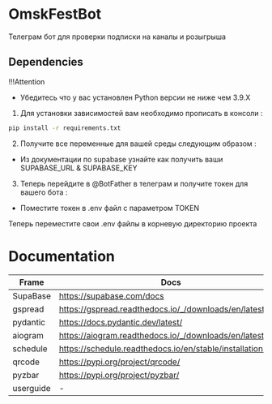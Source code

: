 # OmskFestBot
Телеграм бот для проверки подписки на каналы и розыгрыша

## Dependencies

!!!Attention


- Убедитесь что у вас установлен Python версии не ниже чем 3.9.X


1. Для установки зависимостей вам необходимо прописать в консоли :

```sh
pip install -r requirements.txt
```

2. Получите все переменные для вашей среды следующим образом :

- Из документации по supabase узнайте как получить ваши SUPABASE_URL & SUPABASE_KEY

3. Теперь перейдите в @BotFather в телеграм и получите токен для вашего бота :

- Поместите токен в .env файл с параметром TOKEN 


Теперь переместите свои .env файлы в корневую директорию проекта


# Documentation 

| Frame    |   Docs                                                   |
|-----------|---------------------------------------------------------|
|SupaBase   | https://supabase.com/docs |
|gspread    | https://gspread.readthedocs.io/_/downloads/en/latest/pdf/ |
|pydantic   | https://docs.pydantic.dev/latest/ | 
|aiogram    | https://aiogram.readthedocs.io/_/downloads/en/latest/pdf/ |
|schedule   | https://schedule.readthedocs.io/en/stable/installation.html |
|qrcode     | https://pypi.org/project/qrcode/ |
|pyzbar     | https://pypi.org/project/pyzbar/ |
|userguide  | - |

